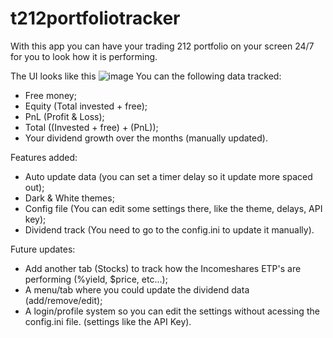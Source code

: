 # t212portfoliotracker
With this app you can have your trading 212 portfolio on your screen 24/7 for you to look how it is performing.

The UI looks like this
![image](https://github.com/user-attachments/assets/91213621-7a76-432a-b872-0feb44a707cc)
You can the following data tracked:
- Free money;
- Equity (Total invested + free);
- PnL (Profit & Loss);
- Total ((Invested + free) + (PnL));
- Your dividend growth over the months (manually updated).

Features added:
- Auto update data (you can set a timer delay so it update more spaced out);
- Dark & White themes;
- Config file (You can edit some settings there, like the theme, delays, API key);
- Dividend track (You need to go to the config.ini to update it manually).

Future updates:
- Add another tab (Stocks) to track how the Incomeshares ETP's are performing (%yield, $price, etc...);
- A menu/tab where you could update the dividend data (add/remove/edit);
- A login/profile system so you can edit the settings without acessing the config.ini file. (settings like the API Key).

